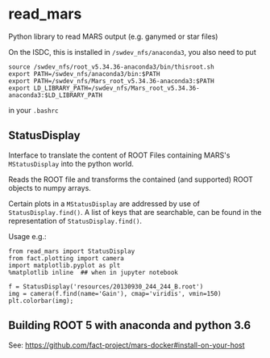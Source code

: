 # read_mars
Python library to read MARS output (e.g. ganymed or star files)

On the ISDC, this is installed in `/swdev_nfs/anaconda3`,
you also need to put

```
source /swdev_nfs/root_v5.34.36-anaconda3/bin/thisroot.sh
export PATH=/swdev_nfs/anaconda3/bin:$PATH
export PATH=/swdev_nfs/Mars_root_v5.34.36-anaconda3:$PATH
export LD_LIBRARY_PATH=/swdev_nfs/Mars_root_v5.34.36-anaconda3:$LD_LIBRARY_PATH
```
in your `.bashrc`

## StatusDisplay
Interface to translate the content of ROOT Files containing MARS's `MStatusDisplay`
into the python world. 

Reads the ROOT file and transforms the contained (and supported) ROOT objects to numpy arrays.

Certain plots in a `MStatusDisplay` are addressed by use of `StatusDisplay.find()`. A list of keys that are searchable, can be found in the representation of `StatusDisplay.find()`.

Usage e.g.:
``` 
from read_mars import StatusDisplay
from fact.plotting import camera
import matplotlib.pyplot as plt
%matplotlib inline  ## when in jupyter notebook

f = StatusDisplay('resources/20130930_244_244_B.root')
img = camera(f.find(name='Gain'), cmap='viridis', vmin=150)
plt.colorbar(img);
```

## Building ROOT 5 with anaconda and python 3.6

See:
https://github.com/fact-project/mars-docker#install-on-your-host
